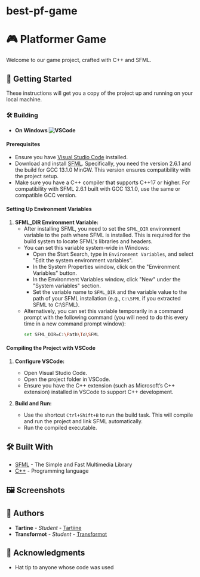# best-pf-game

# 🎮 Platformer Game

Welcome to our game project, crafted with C++ and SFML.

## 🚀 Getting Started

These instructions will get you a copy of the project up and running on your local machine.

### 🛠️ Building

- **On Windows ![VSCode](https://img.shields.io/badge/IDE-VSCode-blue.svg)**


#### Prerequisites
- Ensure you have [Visual Studio Code](https://code.visualstudio.com/) installed.
- Download and install [SFML](https://www.sfml-dev.org/download/sfml/2.6.1/). Specifically, you need the version 2.6.1 and the build for GCC 13.1.0 MinGW. This version ensures compatibility with the project setup.
- Make sure you have a C++ compiler that supports C++17 or higher. For compatibility with SFML 2.6.1 built with GCC 13.1.0, use the same or compatible GCC version.

#### Setting Up Environment Variables
1. **SFML_DIR Environment Variable:**
   - After installing SFML, you need to set the `SFML_DIR` environment variable to the path where SFML is installed. This is required for the build system to locate SFML's libraries and headers.
   - You can set this variable system-wide in Windows:
     - Open the Start Search, type in `Environment Variables`, and select "Edit the system environment variables".
     - In the System Properties window, click on the "Environment Variables" button.
     - In the Environment Variables window, click "New" under the "System variables" section.
     - Set the variable name to `SFML_DIR` and the variable value to the path of your SFML installation (e.g., `C:\SFML` if you extracted SFML to C:\SFML).
   - Alternatively, you can set this variable temporarily in a command prompt with the following command (you will need to do this every time in a new command prompt window):
     ```bash
     set SFML_DIR=C:\Path\To\SFML
     ```

#### Compiling the Project with VSCode
1. **Configure VSCode:**
   - Open Visual Studio Code.
   - Open the project folder in VSCode.
   - Ensure you have the C++ extension (such as Microsoft’s C++ extension) installed in VSCode to support C++ development.

2. **Build and Run:**
   - Use the shortcut `Ctrl+Shift+B` to run the build task. This will compile and run the project and link SFML automatically.
   - Run the compiled executable.


## 🛠️ Built With

- [SFML](https://www.sfml-dev.org/) - The Simple and Fast Multimedia Library
- [C++](https://en.cppreference.com/w/) - Programming language


## 🖼️ Screenshots

## 📖 Authors

- **Tartine** - *Student* - [Tartiine](https://github.com/tartiine)
- **Transformot** - *Student* - [Transformot](https://github.com/transformot)

## 🎉 Acknowledgments

- Hat tip to anyone whose code was used
